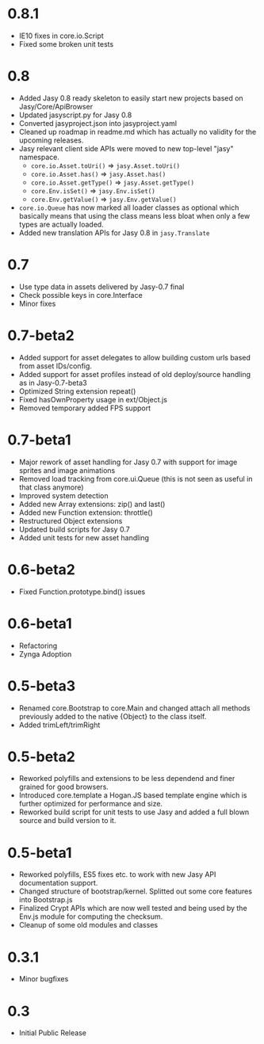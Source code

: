 0.8.1
=====

- IE10 fixes in core.io.Script
- Fixed some broken unit tests


0.8
===

- Added Jasy 0.8 ready skeleton to easily start new projects based on Jasy/Core/ApiBrowser
- Updated jasyscript.py for Jasy 0.8
- Converted jasyproject.json into jasyproject.yaml
- Cleaned up roadmap in readme.md which has actually no validity for the upcoming releases.
- Jasy relevant client side APIs were moved to new top-level "jasy" namespace.
  - `core.io.Asset.toUri()` => `jasy.Asset.toUri()`
  - `core.io.Asset.has()` => `jasy.Asset.has()`
  - `core.io.Asset.getType()` => `jasy.Asset.getType()`
  - `core.Env.isSet()` => `jasy.Env.isSet()`
  - `core.Env.getValue()` => `jasy.Env.getValue()`
- `core.io.Queue` has now marked all loader classes as optional which basically means that using the class means less bloat when only a few types are actually loaded. 
- Added new translation APIs for Jasy 0.8 in `jasy.Translate`


0.7
===

- Use type data in assets delivered by Jasy-0.7 final
- Check possible keys in core.Interface
- Minor fixes

0.7-beta2
=========

- Added support for asset delegates to allow building custom urls based from asset IDs/config.
- Added support for asset profiles instead of old deploy/source handling as in Jasy-0.7-beta3
- Optimized String extension repeat()
- Fixed hasOwnProperty usage in ext/Object.js
- Removed temporary added FPS support

0.7-beta1
=========

- Major rework of asset handling for Jasy 0.7 with support for image sprites and image animations
- Removed load tracking from core.ui.Queue (this is not seen as useful in that class anymore)
- Improved system detection
- Added new Array extensions: zip() and last()
- Added new Function extension: throttle()
- Restructured Object extensions
- Updated build scripts for Jasy 0.7
- Added unit tests for new asset handling

0.6-beta2
=========

- Fixed Function.prototype.bind() issues

0.6-beta1
=========

- Refactoring
- Zynga Adoption

0.5-beta3
=========

- Renamed core.Bootstrap to core.Main and changed attach all methods previously added to the native {Object} to the class itself.
- Added trimLeft/trimRight

0.5-beta2
=========

- Reworked polyfills and extensions to be less dependend and finer grained for good browsers.
- Introduced core.template a Hogan.JS based template engine which is further optimized for performance and size.
- Reworked build script for unit tests to use Jasy and added a full blown source and build version to it.

0.5-beta1
=========

- Reworked polyfills, ES5 fixes etc. to work with new Jasy API documentation support.
- Changed structure of bootstrap/kernel. Splitted out some core features into Bootstrap.js
- Finalized Crypt APIs which are now well tested and being used by the Env.js module for computing the checksum.
- Cleanup of some old modules and classes

0.3.1
=====

- Minor bugfixes

0.3
===

- Initial Public Release
